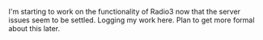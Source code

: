I'm starting to work on the functionality of Radio3 now that the server issues seem to be settled. Logging my work here. Plan to get more formal about this later. 
